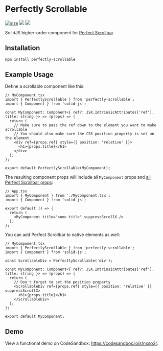 # Perfectly Scrollable

[![size](https://img.shields.io/bundlephobia/minzip/perfectly-scrollable?style=for-the-badge)](https://bundlephobia.com/package/perfectly-scrollable)
[![](https://img.shields.io/npm/v/perfectly-scrollable?style=for-the-badge)](https://www.npmjs.com/package/perfectly-scrollable)
![](https://img.shields.io/npm/dw/perfectly-scrollable?style=for-the-badge)

SolidJS higher-order component for [Perfect Scrollbar](https://perfectscrollbar.com/).

## Installation

```bash
npm install perfectly-scrollable
```

## Example Usage

Define a scrollable component like this:
```tsx
// MyComponent.tsx
import { PerfectlyScrollable } from 'perfectly-scrollable';
import { Component } from 'solid-js';

const MyComponent: Component<{ ref?: JSX.IntrinsicAttributes['ref'], title: string }> => (props) => {
  return (
    // Make sure to pass the ref down to the element you want to make scrollable
    // You should also make sure the CSS position property is set on the element
    <div ref={props.ref} style={{ position: 'relative' }}>
      <h1>{props.title}</h1>
    </div>
  );
};

export default PerfectlyScrollable(MyComponent);
```

The resulting component props will include all `MyComponent` props and [all Perfect Scrollbar props](https://perfectscrollbar.com/#section-options):
```tsx
// App.tsx
import { MyComponent } from './MyComponent.tsx';
import { Component } from 'solid-js';

export default () => {
  return (
    <MyComponent title="some title" suppressScrollX />
  );
};
```

You can add Perfect Scrollbar to native elements as well:
```tsx
// MyComponent.tsx
import { PerfectlyScrollable } from 'perfectly-scrollable';
import { Component } from 'solid-js';

const ScrollableDiv = PerfectlyScrollable('div');

const MyComponent: Component<{ ref?: JSX.IntrinsicAttributes['ref'], title: string }> => (props) => {
  return (
    // Don't forget to set the position property
    <ScrollableDiv ref={props.ref} style={{ position: 'relative' }} suppressScrollX>
      <h1>{props.title}</h1>
    </ScrollableDiv>
  );
};

export default MyComponent;
```

## Demo

View a functional demo on CodeSandbox: https://codesandbox.io/s/nxso2r.
